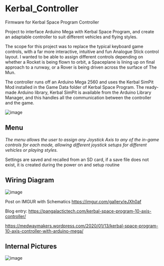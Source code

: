 # Kerbal_Controller
 Firmware for Kerbal Space Program Controller
 
Project to interface Arduino Mega with Kerbal Space Program, and create an adaptable controller to suit different vehicles and flying styles.

The scope for this project was to replace the typical keyboard game controls, with a far more interactive, intuitive and fun Analogue Stick control layout. I wanted to be able to assign different controls depending on whether a Rocket is being flown to orbit, a Spaceplane is lining up on final approach to a runway, or a Rover is being driven across the surface of The Mun.

The controller runs off an Arduino Mega 2560 and uses the Kerbal SimPit Mod installed in the Game Data folder of Kerbal Space Program. The ready-made Arduino library, Kerbal SimPit is available from the Arduino Library Manager, and this handles all the communication between the controller and the game.


 
 ![image](https://user-images.githubusercontent.com/53580358/206912537-e18d3d79-3960-4bf2-8c9b-c4c2af90c7ae.png)

## Menu

_The menu allows the user to assign any Joystick Axis to any of the in-game controls for each mode, allowing different joystick setups for different vehicles or playing styles._

Settings are saved and recalled from an SD card, if a save file does not exist, it is created during the power on and setup routine


## Wiring Diagram

![image](https://user-images.githubusercontent.com/53580358/206912552-0b4ada9a-1cd7-4da0-8fd1-c3510bb7b330.png)


Post on IMGUR with Schematics
https://imgur.com/gallery/eJXh0af

Blog entry:
https://pangalactictech.com/kerbal-space-program-10-axis-controller/

https://medwaymakers.wordpress.com/2020/01/13/kerbal-space-program-10-axis-controller-with-arduino-mega/

## Internal Pictures

![image](https://user-images.githubusercontent.com/53580358/206912562-36122170-28bc-4c3e-9b1c-ddb63569b5ca.png)
